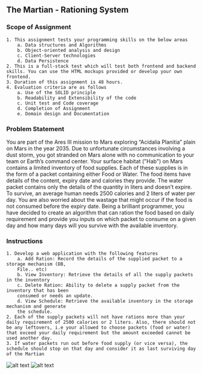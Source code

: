 ## The Martian - Rationing System

### Scope of Assignment

    1. This assignment tests your programming skills on the below areas
        a. Data structures and Algorithms
        b. Object-oriented analysis and design
        c. Client-Server technologies
        d. Data Persistence
    2. This is a full-stack test which will test both frontend and backend skills. You can use the HTML mockups provided or develop your own frontend.
    3. Duration of this assignment is 48 hours.
    4. Evaluation criteria are as follows
        a. Use of the SOLID principle
        b. Readability and Extensibility of the code
        c. Unit test and Code coverage
        d. Completion of Assignment
        e. Domain design and Documentation

### Problem Statement 
You are part of the Ares III mission to Mars exploring “Acidalia Planitia” plain on Mars in the year 2035. Due to unfortunate circumstances involving a dust storm, you got stranded on Mars alone with no communication to your team or Earth’s command center. Your surface habitat ("Hab") on Mars contains a limited inventory of food supplies. Each of these supplies is in the form of a packet containing either Food or Water. The food items have details of the content, expiry date and calories they provide. The water packet contains only the details of the quantity in liters and doesn’t expire. To survive, an average human needs 2500 calories and 2 liters of water per day. You are also worried about the wastage that might occur if the food is not consumed before the expiry date. Being a brilliant programmer, you have decided to create an algorithm that can ration the food based on daily requirement and provide you inputs on which packet to consume on a given day and how many days will you survive with the available inventory.

### Instructions
    1. Develop a web application with the following features
        a. Add Ration: Record the details of the supplied packet to a storage mechanism (DB,
        File.. etc)
        b. View Inventory: Retrieve the details of all the supply packets in the inventory
        c. Delete Ration: Ability to delete a supply packet from the inventory that has been
        consumed or needs an update.
        d. View Schedule: Retrieve the available inventory in the storage mechanism and generate
        the schedule.
    2. Each of the supply packets will not have rations more than your daily requirement of 2500 calories or 2 liters. Also, there should not be any leftovers, i.e your allowed to choose packets (food or water) that exceed your daily requirement but the amount exceeded cannot be used another day.
    3. If water packets run out before food supply (or vice versa), the schedule should stop on that day and consider it as last surviving day of the Martian

![alt text](https://drive.google.com/file/d/1MGgFTNmehnzb6eLXxzgiU0utFtjnVhks/view?usp=sharing)
![alt text](https://drive.google.com/file/d/1yIHHAuzF27si4v4OXgi8yASfVxmlT6gO/view?usp=sharing)